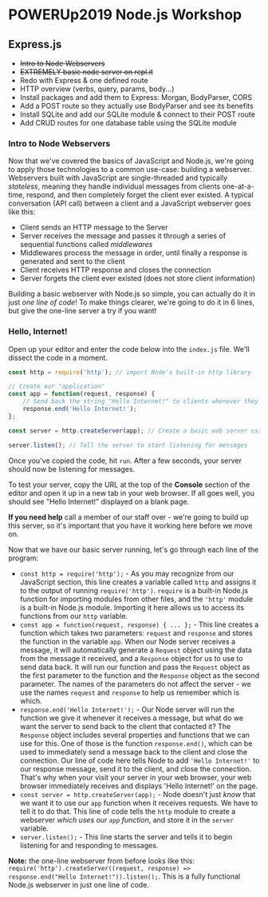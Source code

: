 # POWERUp2019 Node.js Workshop

## Express.js

* ~~Intro to Node Webservers~~
* ~~EXTREMELY basic node server on repl.it~~
* Redo with Express & one defined route
* HTTP overview (verbs, query, params, body...)
* Install packages and add them to Express: Morgan, BodyParser, CORS
* Add a POST route so they actually use BodyParser and see its benefits
* Install SQLite and add our SQLite module & connect to their POST route
* Add CRUD routes for one database table using the SQLite module

### Intro to Node Webservers

Now that we've covered the basics of JavaScript and Node.js, we're going to apply those technologies to a common use-case: building a webserver. Webservers built with JavaScript are single-threaded and typically _stateless_, meaning they handle individual messages from clients one-at-a-time, respond, and then completely forget the client ever existed. A typical conversation (API call) between a client and a JavaScript webserver goes like this:

* Client sends an HTTP message to the Server
* Server receives the message and passes it through a series of sequential functions called _middlewares_
* Middlewares process the message in order, until finally a response is generated and sent to the client
* Client receives HTTP response and closes the connection
* Server forgets the client ever existed (does not store client information)

Building a basic webserver with Node.js so simple, you can actually do it in just _one line of code_! To make things clearer, we're going to do it in 6 lines, but give the one-line server a try if you want!

### Hello, Internet!

Open up your editor and enter the code below into the `index.js` file. We'll dissect the code in a moment.

```javascript
const http = require('http'); // import Node's built-in http library

// Create our "application"
const app = function(request, response) {
    // Send back the string "Hello Internet!" to clients whenever they talk to our server
    response.end('Hello Internet!'); 
};

const server = http.createServer(app); // Create a basic web server using our application

server.listen(); // Tell the server to start listening for messages
```

Once you've copied the code, hit `run`. After a few seconds, your server should now be listening for messages.

To test your server, copy the URL at the top of the **Console** section of the editor and open it up in a new tab in your web browser. If all goes well, you should see "Hello Internet!" displayed on a blank page.


**If you need help** call a member of our staff over - we're going to build up this server, so it's important that you have it working here before we move on.


Now that we have our basic server running, let's go through each line of the program:

* `const http = require('http');` - As you may recognize from our JavaScript section, this line creates a variable called `http` and assigns it to the output of running `require('http')`. `require` is a built-in Node.js function for importing modules from other files, and the `'http'` module is a built-in Node.js module. Importing it here allows us to access its functions from our `http` variable.
* `const app = function(request, response) { ... };` - This line creates a function which takes two parameters: `request` and `response` and stores the function in the variable `app`. When our Node server receives a message, it will automatically generate a `Request` object using the data from the message it received, and a `Response` object for us to use to send data back. It will run our function and pass the `Request` object as the first parameter to the function and the `Response` object as the second parameter. The names of the parameters do not affect the server - we use the names `request` and `response` to help us remember which is which.
* `response.end('Hello Internet!');` - Our Node server will run the function we give it whenever it receives a message, but what do we want the server to send back to the client that contacted it? The `Response` object includes several properties and functions that we can use for this. One of those is the function `response.end()`, which can be used to immediately send a message back to the client and close the connection. Our line of code here tells Node to add `'Hello Internet!'` to our response message, send it to the client, and close the connection. That's why when your visit your server in your web browser, your web browser immediately receives and displays 'Hello Internet!' on the page.
* `const server = http.createServer(app);` - Node doesn't just _know_ that we want it to use our `app` function when it receives requests. We have to tell it to do that. This line of code tells the `http` module to create a webserver _which uses our `app` function_, and store it in the `server` variable.
* `server.listen();` - This line starts the server and tells it to begin listening for and responding to messages.



**Note:** the one-line webserver from before looks like this: `require('http').createServer((request, response) => response.end("Hello Internet!")).listen();`. This is a fully functional Node.js webserver in just one line of code.